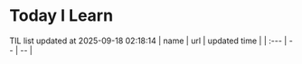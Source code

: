 # Today I Learn 
TIL list updated at 2025-09-18 02:18:14
| name | url | updated time |
| :--- | -- | -- |
